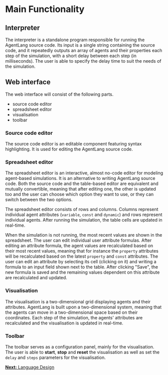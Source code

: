 # Main Functionality

## Interpreter
The interpreter is a standalone program responsible for running the AgentLang source code. Its input is a single string containing the source code, and it repeatedly outputs an array of agents and their properties each step of the simulation, with a short delay between each step (in milliseconds). The user is able to specify the delay time to suit the needs of the simulation.

## Web interface
The web interface will consist of the following parts.
- source code editor
- spreadsheet editor
- visualisation
- toolbar

### Source code editor
The source code editor is an editable component featuring syntax highlighting. It is used for editing the AgentLang source code.

### Spreadsheet editor
The spreadsheet editor is an interactive, almost no-code editor for modeling agent-based simulations. It is an alternative to writing AgentLang source code. Both the source code and the table-based editor are equivalent and mutually convertible, meaning that after editing one, the other is updated too and the user can choose which option they want to use, or they can switch between the two options.

The spreadsheet editor consists of rows and columns. Columns represent individual agent attributes (`variable`, `const` and `dynamic`) and rows represent individual agents. After running the simulation, the table cells are updated in real-time.

When the simulation is not running, the most recent values are shown in the spreadsheet. The user can edit individual user attribute formulas. After editing an attribute formula, the agent values are recalculated based on their most recent values, meaning that  for instance the `property` attributes will be recalculated based on the latest `property` and `const` attributes. The user can edit an attribute by selecting its cell (clicking on it) and writing a formula to an input field shown next to the table. After clicking "Save", the new formula is saved and the remaining values dependent on this attribute are recalculated and updated.

### Visualisation
The visualisation is a two-dimensional grid displaying agents and their attributes. AgentLang is built upon a two-dimensional system, meaning that the agents can move in a two-dimensional space based on their coordinates. Each step of the simulation, the agents' attributes are recalculated and the visualisation is updated in real-time.

### Toolbar
The toolbar serves as a configuration panel, mainly for the visualisation. The user is able to **start**, **stop** and **reset** the visualisation as well as set the `delay` and `steps` parameters for the visualisation.

[**Next:** Language Design](/documentation/language-design)
